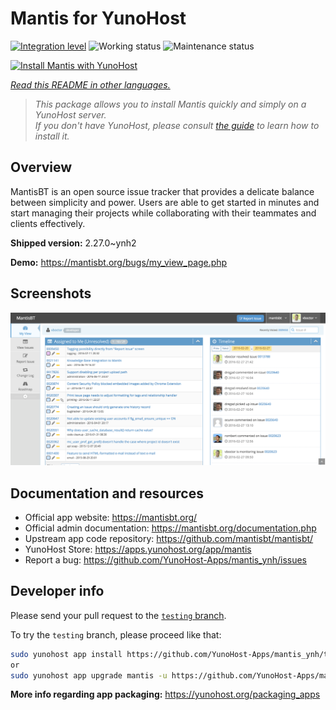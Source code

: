<!--
N.B.: This README was automatically generated by <https://github.com/YunoHost/apps/tree/master/tools/readme_generator>
It shall NOT be edited by hand.
-->

# Mantis for YunoHost

[![Integration level](https://apps.yunohost.org/badge/integration/mantis)](https://ci-apps.yunohost.org/ci/apps/mantis/)
![Working status](https://apps.yunohost.org/badge/state/mantis)
![Maintenance status](https://apps.yunohost.org/badge/maintained/mantis)

[![Install Mantis with YunoHost](https://install-app.yunohost.org/install-with-yunohost.svg)](https://install-app.yunohost.org/?app=mantis)

*[Read this README in other languages.](./ALL_README.md)*

> *This package allows you to install Mantis quickly and simply on a YunoHost server.*  
> *If you don't have YunoHost, please consult [the guide](https://yunohost.org/install) to learn how to install it.*

## Overview

MantisBT is an open source issue tracker that provides a delicate balance between simplicity and power. Users are able to get started in minutes and start managing their projects while collaborating with their teammates and clients effectively.


**Shipped version:** 2.27.0~ynh2

**Demo:** <https://mantisbt.org/bugs/my_view_page.php>

## Screenshots

![Screenshot of Mantis](./doc/screenshots/modern_my_view.png)

## Documentation and resources

- Official app website: <https://mantisbt.org/>
- Official admin documentation: <https://mantisbt.org/documentation.php>
- Upstream app code repository: <https://github.com/mantisbt/mantisbt/>
- YunoHost Store: <https://apps.yunohost.org/app/mantis>
- Report a bug: <https://github.com/YunoHost-Apps/mantis_ynh/issues>

## Developer info

Please send your pull request to the [`testing` branch](https://github.com/YunoHost-Apps/mantis_ynh/tree/testing).

To try the `testing` branch, please proceed like that:

```bash
sudo yunohost app install https://github.com/YunoHost-Apps/mantis_ynh/tree/testing --debug
or
sudo yunohost app upgrade mantis -u https://github.com/YunoHost-Apps/mantis_ynh/tree/testing --debug
```

**More info regarding app packaging:** <https://yunohost.org/packaging_apps>
